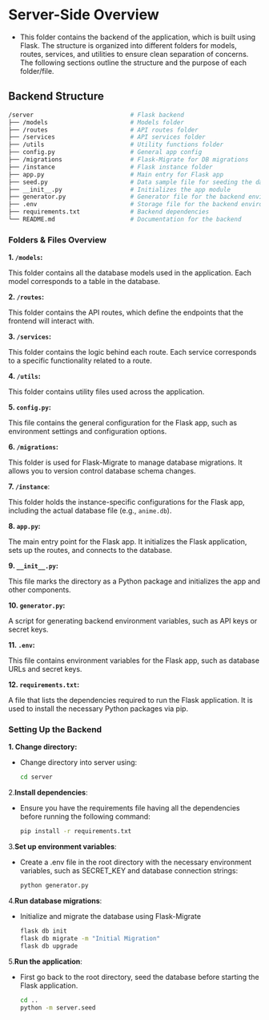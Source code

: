 # Server-Side Overview

- This folder contains the backend of the application, which is built using Flask. The structure is organized into different folders for models, routes, services, and utilities to ensure clean separation of concerns. The following sections outline the structure and the purpose of each folder/file.

## Backend Structure

```bash
/server                           # Flask backend
├── /models                       # Models folder
├── /routes                       # API routes folder
├── /services                     # API services folder
├── /utils                        # Utility functions folder
├── config.py                     # General app config
├── /migrations                   # Flask-Migrate for DB migrations
├── /instance                     # Flask instance folder
├── app.py                        # Main entry for Flask app
├── seed.py                       # Data sample file for seeding the database
├── __init__.py                   # Initializes the app module
├── generator.py                  # Generator file for the backend environment variables
├── .env                          # Storage file for the backend environment variables
├── requirements.txt              # Backend dependencies
└── README.md                     # Documentation for the backend
```

### Folders & Files Overview

**1. `/models`:**

This folder contains all the database models used in the application. Each model corresponds to a table in the database.

**2. `/routes`:**

This folder contains the API routes, which define the endpoints that the frontend will interact with.

**3. `/services`:**

This folder contains the logic behind each route. Each service corresponds to a specific functionality related to a route.

**4. `/utils`:**

This folder contains utility files used across the application.

**5. `config.py`:**

This file contains the general configuration for the Flask app, such as environment settings and configuration options.

**6. `/migrations`:**

This folder is used for Flask-Migrate to manage database migrations. It allows you to version control database schema changes.

**7. `/instance`**:

This folder holds the instance-specific configurations for the Flask app, including the actual database file (e.g., `anime.db`).

**8. `app.py`:**

The main entry point for the Flask app. It initializes the Flask application, sets up the routes, and connects to the database.

**9. `__init__.py`:**

This file marks the directory as a Python package and initializes the app and other components.

**10. `generator.py`:**

A script for generating backend environment variables, such as API keys or secret keys.

**11. `.env`:**

This file contains environment variables for the Flask app, such as database URLs and secret keys.

**12. `requirements.txt`:**

A file that lists the dependencies required to run the Flask application. It is used to install the necessary Python packages via pip.

### Setting Up the Backend

**1. Change directory:**

- Change directory into server using:

    ```bash
    cd server
    ```

2.**Install dependencies**:

- Ensure you have the requirements file having all the dependencies before running the following command:

    ```bash
    pip install -r requirements.txt
    ```

3.**Set up environment variables**:

- Create a .env file in the root directory with the necessary environment variables, such as SECRET_KEY and database connection strings:

    ```bash
    python generator.py
    ```

4.**Run database migrations**:

- Initialize and migrate the database using Flask-Migrate

    ```bash
    flask db init
    flask db migrate -m "Initial Migration"
    flask db upgrade
    ```

5.**Run the application**:

- First go back to the root directory, seed the database before starting the Flask application.

    ```bash
    cd ..
    python -m server.seed
    ```
